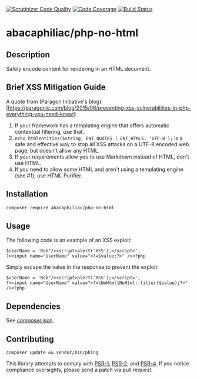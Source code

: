 [![Scrutinizer Code Quality](https://scrutinizer-ci.com/g/abacaphiliac/php-no-html/badges/quality-score.png?b=master)](https://scrutinizer-ci.com/g/abacaphiliac/php-no-html/?branch=master)
[![Code Coverage](https://scrutinizer-ci.com/g/abacaphiliac/php-no-html/badges/coverage.png?b=master)](https://scrutinizer-ci.com/g/abacaphiliac/php-no-html/?branch=master)
[![Build Status](https://travis-ci.org/abacaphiliac/php-no-html.svg?branch=master)](https://travis-ci.org/abacaphiliac/php-no-html)

# abacaphiliac/php-no-html

## Description
Safely encode content for rendering in an HTML document.

## Brief XSS Mitigation Guide
A quote from (Paragon Initiative's blog)[https://paragonie.com/blog/2015/06/preventing-xss-vulnerabilities-in-php-everything-you-need-know]:

1. If your framework has a templating engine that offers automatic contextual filtering, use that.
1. `echo htmlentities($string, ENT_QUOTES | ENT_HTML5, 'UTF-8');` is a safe and effective way to stop all XSS attacks on a UTF-8 encoded web page, but doesn't allow any HTML.
1. If your requirements allow you to use Markdown instead of HTML, don't use HTML.
1. If you need to allow some HTML and aren't using a templating engine (see #1), use HTML Purifier.

## Installation
```bash
composer require abacaphiliac/php-no-html
```

## Usage
The following code is an example of an XSS exploit:
```
$userName = 'Bob"/><script>alert('XSS');</script>';
?><input name="UserName" value="<?=$value;?>" /><?php
```

Simply escape the value in the response to prevent the exploit:
```
$userName = 'Bob"/><script>alert('XSS');</script>';
?><input name="UserName" value="<?=\NoHtml\NoHtml::filter($value);?>" /><?php
```

## Dependencies
See [composer.json](composer.json).

## Contributing
```
composer update && vendor/bin/phing
```

This library attempts to comply with [PSR-1][], [PSR-2][], and [PSR-4][]. If
you notice compliance oversights, please send a patch via pull request.

[PSR-1]: https://github.com/php-fig/fig-standards/blob/master/accepted/PSR-1-basic-coding-standard.md
[PSR-2]: https://github.com/php-fig/fig-standards/blob/master/accepted/PSR-2-coding-style-guide.md
[PSR-4]: https://github.com/php-fig/fig-standards/blob/master/accepted/PSR-4-autoloader.md
